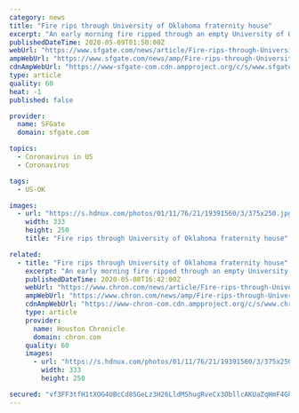 ```yaml
---
category: news
title: "Fire rips through University of Oklahoma fraternity house"
excerpt: "An early morning fire ripped through an empty University of Oklahoma fraternity house Friday, but no injuries were reported. There was no one living in the Delta Tau Delta house when the blaze erupted because students were sent home in March due to the coronavirus."
publishedDateTime: 2020-05-09T01:50:00Z
webUrl: "https://www.sfgate.com/news/article/Fire-rips-through-University-of-Oklahoma-15256898.php"
ampWebUrl: "https://www.sfgate.com/news/amp/Fire-rips-through-University-of-Oklahoma-15256898.php"
cdnAmpWebUrl: "https://www-sfgate-com.cdn.ampproject.org/c/s/www.sfgate.com/news/amp/Fire-rips-through-University-of-Oklahoma-15256898.php"
type: article
quality: 60
heat: -1
published: false

provider:
  name: SFGate
  domain: sfgate.com

topics:
  - Coronavirus in US
  - Coronavirus

tags:
  - US-OK

images:
  - url: "https://s.hdnux.com/photos/01/11/76/21/19391560/3/375x250.jpg"
    width: 333
    height: 250
    title: "Fire rips through University of Oklahoma fraternity house"

related:
  - title: "Fire rips through University of Oklahoma fraternity house"
    excerpt: "An early morning fire ripped through an empty University of Oklahoma fraternity house Friday, but no injuries were reported. There was no one living in the Delta Tau Delta house when the blaze erupted because students were sent home in March due to the coronavirus."
    publishedDateTime: 2020-05-08T16:42:00Z
    webUrl: "https://www.chron.com/news/article/Fire-rips-through-University-of-Oklahoma-15256898.php"
    ampWebUrl: "https://www.chron.com/news/amp/Fire-rips-through-University-of-Oklahoma-15256898.php"
    cdnAmpWebUrl: "https://www-chron-com.cdn.ampproject.org/c/s/www.chron.com/news/amp/Fire-rips-through-University-of-Oklahoma-15256898.php"
    type: article
    provider:
      name: Houston Chronicle
      domain: chron.com
    quality: 60
    images:
      - url: "https://s.hdnux.com/photos/01/11/76/21/19391560/3/375x250.jpg"
        width: 333
        height: 250

secured: "vf3FF3tfH1tXOG4UBcCd85GeLz3H26LldMShugRveCx30bllcAKUaZqHmF4GhFqUZ96t1SWpWLqjqjqUisFsAkR5brXKlgG/GnQ6rsRDql24HSWQ2s7Ig+gm7qmwaeu7Fm7Iq1JhQcbKH/gVA+3Z562dHVMYjP2kKvAlERV/OMa+Cqe/b3qWJ/ErGDnvOUhc3gd3BrK5nPqQkivVDn3b5qg9kuboFwZDHkcuXx8M0b6B34s9sOj58MvU8uD/ceHujOlPyciPe4f4Szj0F5YmC3l9ReAcrJfTQ+5ZMccbimRF40axHpXBra2brLcqbtPtnZCBhqry+tMikGV7bki1moAaMlvj37A9cOm7BldqUQ85qSu6uY9fPymYEryqR3XQNqND9m4KGxdhrWW/VLrXTLSTamww/tecMl0uA0YqoEqTmg/OKmqtHoTkUOo8zhyctMHdxAR0Xu+Yc1KRBtTtnmGGjcfat5NNAguDld4hb94=;HXxKSCW8mGg9uQflE/7Wag=="
---
```


